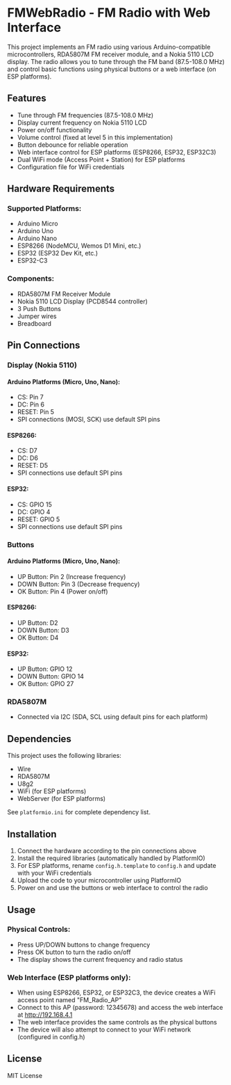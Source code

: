 # FMWebRadio - FM Radio with Web Interface

This project implements an FM radio using various Arduino-compatible microcontrollers, RDA5807M FM receiver module, and a Nokia 5110 LCD display. The radio allows you to tune through the FM band (87.5-108.0 MHz) and control basic functions using physical buttons or a web interface (on ESP platforms).

## Features

- Tune through FM frequencies (87.5-108.0 MHz)
- Display current frequency on Nokia 5110 LCD
- Power on/off functionality
- Volume control (fixed at level 5 in this implementation)
- Button debounce for reliable operation
- Web interface control for ESP platforms (ESP8266, ESP32, ESP32C3)
- Dual WiFi mode (Access Point + Station) for ESP platforms
- Configuration file for WiFi credentials

## Hardware Requirements

### Supported Platforms:
- Arduino Micro
- Arduino Uno
- Arduino Nano
- ESP8266 (NodeMCU, Wemos D1 Mini, etc.)
- ESP32 (ESP32 Dev Kit, etc.)
- ESP32-C3

### Components:
- RDA5807M FM Receiver Module
- Nokia 5110 LCD Display (PCD8544 controller)
- 3 Push Buttons
- Jumper wires
- Breadboard

## Pin Connections

### Display (Nokia 5110)
#### Arduino Platforms (Micro, Uno, Nano):
- CS: Pin 7
- DC: Pin 6
- RESET: Pin 5
- SPI connections (MOSI, SCK) use default SPI pins

#### ESP8266:
- CS: D7
- DC: D6
- RESET: D5
- SPI connections use default SPI pins

#### ESP32:
- CS: GPIO 15
- DC: GPIO 4
- RESET: GPIO 5
- SPI connections use default SPI pins

### Buttons
#### Arduino Platforms (Micro, Uno, Nano):
- UP Button: Pin 2 (Increase frequency)
- DOWN Button: Pin 3 (Decrease frequency)
- OK Button: Pin 4 (Power on/off)

#### ESP8266:
- UP Button: D2
- DOWN Button: D3
- OK Button: D4

#### ESP32:
- UP Button: GPIO 12
- DOWN Button: GPIO 14
- OK Button: GPIO 27

### RDA5807M
- Connected via I2C (SDA, SCL using default pins for each platform)

## Dependencies

This project uses the following libraries:
- Wire
- RDA5807M
- U8g2
- WiFi (for ESP platforms)
- WebServer (for ESP platforms)

See `platformio.ini` for complete dependency list.

## Installation

1. Connect the hardware according to the pin connections above
2. Install the required libraries (automatically handled by PlatformIO)
3. For ESP platforms, rename `config.h.template` to `config.h` and update with your WiFi credentials
4. Upload the code to your microcontroller using PlatformIO
5. Power on and use the buttons or web interface to control the radio

## Usage

### Physical Controls:
- Press UP/DOWN buttons to change frequency
- Press OK button to turn the radio on/off
- The display shows the current frequency and radio status

### Web Interface (ESP platforms only):
- When using ESP8266, ESP32, or ESP32C3, the device creates a WiFi access point named "FM_Radio_AP"
- Connect to this AP (password: 12345678) and access the web interface at http://192.168.4.1
- The web interface provides the same controls as the physical buttons
- The device will also attempt to connect to your WiFi network (configured in config.h)

## License

MIT License
